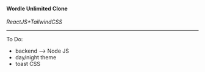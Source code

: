 #### **Wordle Unlimited Clone**
*ReactJS+TailwindCSS*

------------


To Do:
- backend --> Node JS
- day/night theme
- toast CSS
